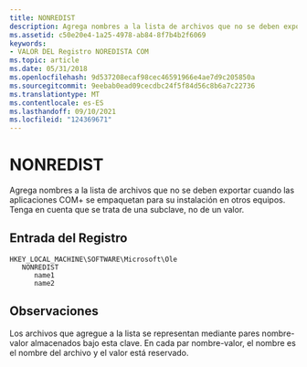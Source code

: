 ```yaml
---
title: NONREDIST
description: Agrega nombres a la lista de archivos que no se deben exportar cuando las aplicaciones COM+ se empaquetan para su instalación en otros equipos. Tenga en cuenta que se trata de una subclave, no de un valor.
ms.assetid: c50e20e4-1a25-4978-ab84-8f7b4b2f6069
keywords:
- VALOR DEL Registro NOREDISTA COM
ms.topic: article
ms.date: 05/31/2018
ms.openlocfilehash: 9d537208ecaf98cec46591966e4ae7d9c205850a
ms.sourcegitcommit: 9eebab0ead09cecdbc24f5f84d56c8b6a7c22736
ms.translationtype: MT
ms.contentlocale: es-ES
ms.lasthandoff: 09/10/2021
ms.locfileid: "124369671"
---
```

# <a name="nonredist"></a>NONREDIST

Agrega nombres a la lista de archivos que no se deben exportar cuando las aplicaciones COM+ se empaquetan para su instalación en otros equipos. Tenga en cuenta que se trata de una subclave, no de un valor.

## <a name="registry-entry"></a>Entrada del Registro

```
HKEY_LOCAL_MACHINE\SOFTWARE\Microsoft\Ole
   NONREDIST
      name1
      name2
```

## <a name="remarks"></a>Observaciones

Los archivos que agregue a la lista se representan mediante pares nombre-valor almacenados bajo esta clave. En cada par nombre-valor, el nombre es el nombre del archivo y el valor está reservado.

 

 




